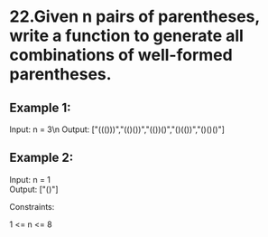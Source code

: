 # 22.Given n pairs of parentheses, write a function to generate all combinations of well-formed parentheses.

 

## Example 1:  

Input: n = 3\n
Output: ["((()))","(()())","(())()","()(())","()()()"]  
## Example 2:  

Input: n = 1  
Output: ["()"]  
 

Constraints:  

1 <= n <= 8  
